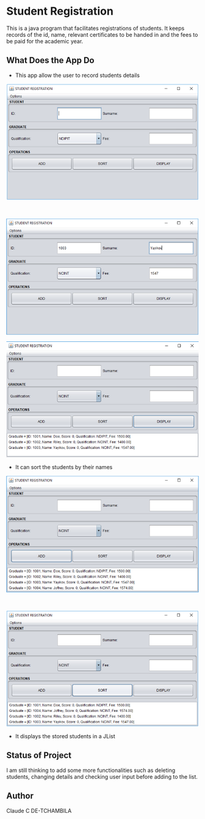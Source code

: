 # Student Registration
This is a java program that facilitates registrations of students.
It keeps records of the id, name, relevant certificates to be handed 
in and the fees to be paid for the academic year.

## What Does the App Do
* This app allow the user to record students details

![enter input](img/student_reg_1.PNG)

<br />

![enter input](img/student_reg_2.PNG)
<br />

![enter input](img/student_reg_3.PNG)

* It can sort the students by their names

![enter input](img/student_reg_4.PNG) 

<br />

![enter input](img/student_reg_5_sorted.PNG) 


* It displays the stored students in a JList

## Status of Project
I am still thinking to add some more functionalities such as deleting students, changing details and
checking user input before adding to the list.

## Author
Claude C DE-TCHAMBILA

